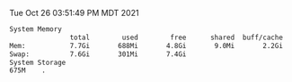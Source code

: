 Tue Oct 26 03:51:49 PM MDT 2021
```bash
System Memory
               total        used        free      shared  buff/cache   available
Mem:           7.7Gi       688Mi       4.8Gi       9.0Mi       2.2Gi       6.7Gi
Swap:          7.6Gi       301Mi       7.4Gi
System Storage
675M	.
```
```bash
